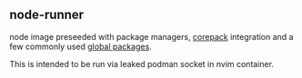 ## node-runner

node image preseeded with package managers, [corepack](https://github.com/nodejs/corepack/blob/main/README.md) integration and a few commonly used [global packages](package.json).

This is intended to be run via leaked podman socket in nvim container.

